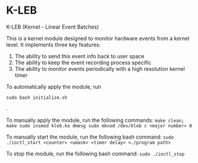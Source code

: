 # K-LEB
K-LEB (Kernel - Linear Event Batches)

This is a kernel module designed to monitor hardware events from a kernel level.
It implements three key features: 
  1) The ability to send this event info back to user space
  2) The ability to keep the event recording process specific
  3) The ability to monitor events periodically with a high resolution kernel timer

To automatically apply the module, run 

```
sudo bash initialize.sh
```
.

To manually apply the module, run the following commands:
	```
	make clean; make
	sudo insmod kleb.ko
	dmesg
	sudo mknod /dev/kleb c <major number> 0
	```

To manually start the module, run the following bash command:
	```
	sudo ./ioctl_start <counter> <umask> <timer delay> <./program path>
	```
	
To stop the module, run the following bash command:
	```
	sudo ./ioctl_stop
	```

